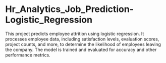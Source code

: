 # Hr_Analytics_Job_Prediction-Logistic_Regression
This project predicts employee attrition using logistic regression. It processes employee data, including satisfaction levels, evaluation scores, project counts, and more, to determine the likelihood of employees leaving the company. The model is trained and evaluated for accuracy and other performance metrics.
